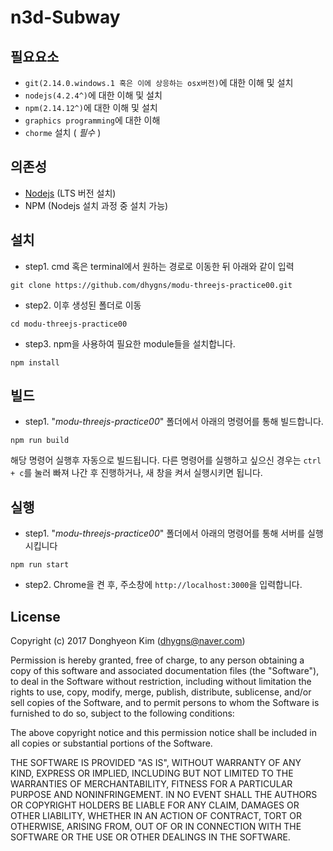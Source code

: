 # n3d-Subway

## 필요요소
- ``git(2.14.0.windows.1 혹은 이에 상응하는 osx버전)``에 대한 이해 및 설치
- ``nodejs(4.2.4^)``에 대한 이해 및 설치
- ``npm(2.14.12^)``에 대한 이해 및 설치
- ``graphics programming``에 대한 이해
- ``chorme`` 설치 ( *필수* )

## 의존성
- [Nodejs](https://nodejs.org/ko/) (LTS 버전 설치)
- NPM (Nodejs 설치 과정 중 설치 가능)

## 설치
- step1. cmd 혹은 terminal에서 원하는 경로로 이동한 뒤 아래와 같이 입력
```
git clone https://github.com/dhygns/modu-threejs-practice00.git
```
- step2. 이후 생성된 폴더로 이동
```
cd modu-threejs-practice00
```
- step3. npm을 사용하여 필요한 module들을 설치합니다.
```
npm install
```

## 빌드
- step1. "*modu-threejs-practice00*" 폴더에서 아래의 명령어를 통해 빌드합니다.
```
npm run build
```
해당 명령어 실행후 자동으로 빌드됩니다. 다른 명령어를 실행하고 싶으신 경우는 ```ctrl + c```를 눌러 빠져 나간 후 진행하거나, 새 창을 켜서 실행시키면 됩니다.

## 실행
- step1. "*modu-threejs-practice00*" 폴더에서 아래의 명령어를 통해 서버를 실행시킵니다
```
npm run start
```

- step2. Chrome을 켠 후, 주소창에 ``http://localhost:3000``을 입력합니다.

## License

Copyright (c) 2017 Donghyeon Kim (dhygns@naver.com)

Permission is hereby granted, free of charge, to any person obtaining a copy of this
software and associated documentation files (the "Software"), to deal in the Software
without restriction, including without limitation the rights to use, copy, modify, merge,
publish, distribute, sublicense, and/or sell copies of the Software, and to permit persons
to whom the Software is furnished to do so, subject to the following conditions:

The above copyright notice and this permission notice shall be included in all copies or
substantial portions of the Software.

THE SOFTWARE IS PROVIDED "AS IS", WITHOUT WARRANTY OF ANY KIND, EXPRESS OR IMPLIED,
INCLUDING BUT NOT LIMITED TO THE WARRANTIES OF MERCHANTABILITY, FITNESS FOR A PARTICULAR
PURPOSE AND NONINFRINGEMENT. IN NO EVENT SHALL THE AUTHORS OR COPYRIGHT HOLDERS BE LIABLE
FOR ANY CLAIM, DAMAGES OR OTHER LIABILITY, WHETHER IN AN ACTION OF CONTRACT, TORT OR
OTHERWISE, ARISING FROM, OUT OF OR IN CONNECTION WITH THE SOFTWARE OR THE USE OR OTHER
DEALINGS IN THE SOFTWARE.
